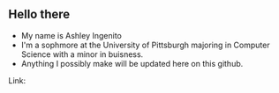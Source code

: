 ## Hello there

- My name is Ashley Ingenito
- I'm a sophmore at the University of Pittsburgh majoring in Computer Science with a minor in buisness.
- Anything I possibly make will be updated here on this github.

Link: 
